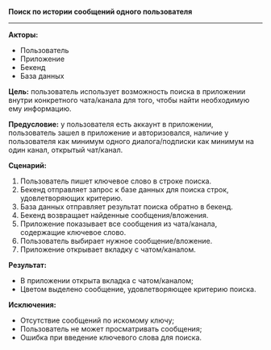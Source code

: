 **Поиск по истории сообщений одного пользователя**
* * *
**Акторы:**

- Пользователь
- Приложение
- Бекенд
- База данных

**Цель:** пользователь использует возможность поиска в приложении внутри конкретного чата/канала для того, чтобы найти необходимую ему информацию.

**Предусловие:** у пользователя есть аккаунт в приложении, пользователь зашел в приложение и авторизовался, наличие у пользователя как минимум одного диалога/подписки как минимум на один канал, открытый чат/канал.

**Сценарий:**

1. Пользователь пишет ключевое слово в строке поиска.
3. Бекенд отправляет запрос к базе данных для поиска строк, удовлетворяющих критерию.
4. База данных отправляет результат поиска обратно в бекенд.
5. Бекенд возвращает найденные сообщения/вложения.
6. Приложение показывает все сообщения из чата/канала, содержащие ключевое слово.
7. Пользователь выбирает нужное сообщение/вложение.
8. Приложение открывает вкладку с чатом/каналом.

**Результат:**

- В приложении открыта вкладка с чатом/каналом;
- Цветом выделено сообщение, удовлетворяющее критерию поиска.

**Исключения:**

- Отсутствие сообщений по искомому ключу;
- Пользователь не может просматривать сообщения;
- Ошибка при введение ключевого слова для поиска.

